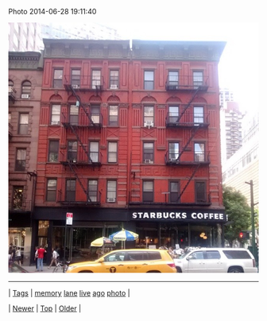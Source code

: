 <!--
title: Photo 2014-06-28 19
date: 2020-06-28T15:27:00.338Z
tags: memory, lane, live, ago, photo
-->


Photo 2014-06-28 19:11:40

![](90177895464-0.jpg)

<!--BOTTOM-POST-NAVIGATION-->
---

| [Tags](tags.md) | [memory](tag-memory.md) [lane](tag-lane.md) [live](tag-live.md) [ago](tag-ago.md) [photo](tag-photo.md) |

| [Newer](90177210408.md) | [Top](index.md) | [Older](90180095179.md) |